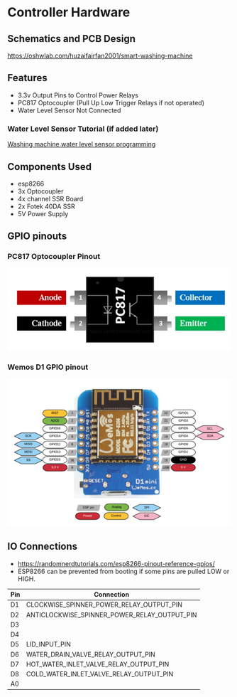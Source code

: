
# Controller Hardware

## Schematics and PCB Design
https://oshwlab.com/huzaifairfan2001/smart-washing-machine

## Features
- 3.3v Output Pins to Control Power Relays
- PC817 Optocoupler (Pull Up Low Trigger Relays if not operated)
- Water Level Sensor Not Connected


### Water Level Sensor Tutorial (if added later)
[Washing machine water level sensor programming](https://www.youtube.com/watch?v=qt3wwKuItsE)


## Components Used
- esp8266
- 3x Optocoupler
- 4x channel SSR Board
- 2x Fotek 40DA SSR
- 5V Power Supply

## GPIO pinouts

### PC817 Optocoupler Pinout
![pc817](pc817.png)

### Wemos D1 GPIO pinout
![wemos-d1](wemos-d1.png)

## IO Connections

- https://randomnerdtutorials.com/esp8266-pinout-reference-gpios/
- ESP8266 can be prevented from booting if some pins are pulled LOW or HIGH.


| Pin | Connection                                       |
|-----|--------------------------------------------------|
| D1  | CLOCKWISE_SPINNER_POWER_RELAY_OUTPUT_PIN         |
| D2  | ANTICLOCKWISE_SPINNER_POWER_RELAY_OUTPUT_PIN     |
| D3  |                                                  |
| D4  |                                                  |
| D5  | LID_INPUT_PIN                                    |
| D6  | WATER_DRAIN_VALVE_RELAY_OUTPUT_PIN               |
| D7  | HOT_WATER_INLET_VALVE_RELAY_OUTPUT_PIN           |
| D8  | COLD_WATER_INLET_VALVE_RELAY_OUTPUT_PIN          |
| A0  |                                                  |

